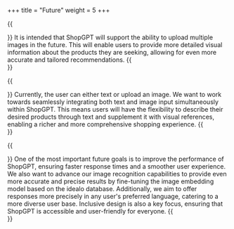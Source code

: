 +++
title = "Future"
weight = 5
+++

{{<section title="Multiple Images Uploaded" >}}
It is intended that ShopGPT will support the ability to upload multiple images in the future. This will enable users to provide more detailed visual information about the products they are seeking, allowing for even more accurate and tailored recommendations.
{{</section>}}

{{<section title="Combination of Text and Image Input" >}}
Currently, the user can either text or upload an image. We want to work towards seamlessly integrating both text and image input simultaneously within ShopGPT. This means users will have the flexibility to describe their desired products through text and supplement it with visual references, enabling a richer and more comprehensive shopping experience.
{{</section>}}

{{<section title="Quality Improvement" >}}
One of the most important future goals is to improve the performance of ShopGPT, ensuring faster response times and a smoother user experience. We also want to advance our image recognition capabilities to provide even more accurate and precise results by fine-tuning the image embedding model based on the idealo database. Additionally, we aim to offer responses more precisely in any user's preferred language, catering to a more diverse user base. Inclusive design is also a key focus, ensuring that ShopGPT is accessible and user-friendly for everyone.
{{</section>}}

